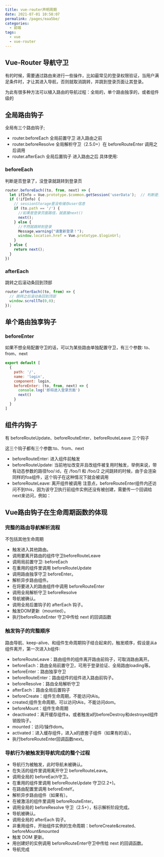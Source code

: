 ```yaml
---
title: vue-router声明周期
date: 2021-07-01 10:58:07
permalink: /pages/eaa5be/
categories:
  - 前端
tags:
  - vue
  - vue-router
---
```

## Vue-Router 导航守卫
有的时候，需要通过路由来进行一些操作，比如最常见的登录权限验证，当用户满足条件时，才让其进入导航，否则就取消跳转，并跳到登录页面让其登录。

为此有很多种方法可以植入路由的导航过程：全局的，单个路由独享的，或者组件级的

## 全局路由钩子
全局有三个路由钩子;
- router.beforeEach 全局前置守卫 进入路由之前
- router.beforeResolve 全局解析守卫（2.5.0+）在 beforeRouteEnter 调用之后调用
- router.afterEach 全局后置钩子 进入路由之后
具体使用∶
### beforeEach
判断是否登录了，没登录就跳转到登录页
```js
router.beforeEach((to, from, next) => {  
  let ifInfo = Vue.prototype.$common.getSession('userData');  // 判断是否登录的存储信息
  if (!ifInfo) { 
    // sessionStorage里没有储存user信息    
    if (to.path == '/') { 
      //如果是登录页面路径，就直接next()      
      next();    
    } else { 
      //不然就跳转到登录      
      Message.warning("请重新登录！");     
      window.location.href = Vue.prototype.$loginUrl;
    }
  } else {
    return next();
  }
})
```
### afterEach
跳转之后滚动条回到顶部
```js
router.afterEach((to, from) => {  
  // 跳转之后滚动条回到顶部  
  window.scrollTo(0,0);
});
```
## 单个路由独享钩子
### beforeEnter
如果不想全局配置守卫的话，可以为某些路由单独配置守卫，有三个参数∶ to、from、next
```js
export default [    
  {        
    path: '/',        
    name: 'login',        
    component: login,        
    beforeEnter: (to, from, next) => {          
      console.log('即将进入登录页面')          
      next()        
    }    
  }
]
```
## 组件内钩子
有 beforeRouteUpdate、beforeRouteEnter、beforeRouteLeave 三个钩子

这三个钩子都有三个参数∶to、from、next
- beforeRouteEnter∶ 进入组件前触发
- beforeRouteUpdate∶ 当前地址改变并且改组件被复用时触发，举例来说，带有动态参数的路径foo/∶id，在 /foo/1 和 /foo/2 之间跳转的时候，由于会渲染同样的foa组件，这个钩子在这种情况下就会被调用
- beforeRouteLeave∶ 离开组件被调用
注意点，beforeRouteEnter组件内还访问不到this，因为该守卫执行前组件实例还没有被创建，需要传一个回调给 next来访问，例如：

## Vue路由钩子在生命周期函数的体现
### 完整的路由导航解析流程
不包括其他生命周期
- 触发进入其他路由。
- 调用要离开路由的组件守卫beforeRouteLeave
- 调用局前置守卫∶ beforeEach
- 在重用的组件里调用 beforeRouteUpdate
- 调用路由独享守卫 beforeEnter。
- 解析异步路由组件。
- 在将要进入的路由组件中调用 beforeRouteEnter
- 调用全局解析守卫 beforeResolve
- 导航被确认。
- 调用全局后置钩子的 afterEach 钩子。
- 触发DOM更新（mounted）。
- 执行beforeRouteEnter 守卫中传给 next 的回调函数

### 触发钩子的完整顺序
路由导航、keep-alive、和组件生命周期钩子结合起来的，触发顺序，假设是从a组件离开，第一次进入b组件∶
- beforeRouteLeave：路由组件的组件离开路由前钩子，可取消路由离开。
- beforeEach：路由全局前置守卫，可用于登录验证、全局路由loading等。
- beforeEnter：路由独享守卫
- beforeRouteEnter：路由组件的组件进入路由前钩子。
- beforeResolve：路由全局解析守卫
- afterEach：路由全局后置钩子
- beforeCreate：组件生命周期，不能访问tAis。
- created;组件生命周期，可以访问tAis，不能访问dom。
- beforeMount：组件生命周期
- deactivated：离开缓存组件a，或者触发a的beforeDestroy和destroyed组件销毁钩子。
- mounted：访问/操作dom。
- activated：进入缓存组件，进入a的嵌套子组件（如果有的话）。
- 执行beforeRouteEnter回调函数next。

### 导航行为被触发到导航完成的整个过程
- 导航行为被触发，此时导航未被确认。
- 在失活的组件里调用离开守卫 beforeRouteLeave。
- 调用全局的 beforeEach守卫。
- 在重用的组件里调用 beforeRouteUpdate 守卫(2.2+)。
- 在路由配置里调用 beforeEnteY。 
- 解析异步路由组件（如果有）。
- 在被激活的组件里调用 beforeRouteEnter。
- 调用全局的 beforeResolve 守卫（2.5+），标示解析阶段完成。
- 导航被确认。
- 调用全局的 afterEach 钩子。
- 非重用组件，开始组件实例的生命周期：beforeCreate&created、beforeMount&mounted
- 触发 DOM 更新。
- 用创建好的实例调用 beforeRouteEnter守卫中传给 next 的回调函数。
- 导航完成